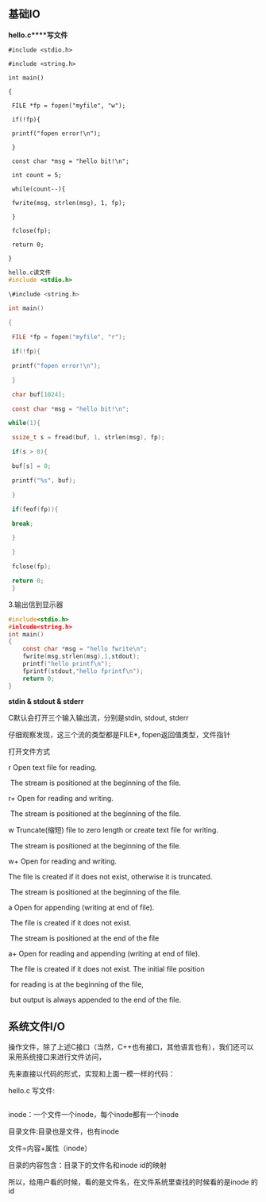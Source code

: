 ## 基础IO

**hello.c****写文件** 

```
#include <stdio.h> 

#include <string.h> 

int main() 

{ 

 FILE *fp = fopen("myfile", "w"); 

 if(!fp){ 

 printf("fopen error!\n"); 

 } 

 const char *msg = "hello bit!\n"; 

 int count = 5; 

 while(count--){ 

 fwrite(msg, strlen(msg), 1, fp); 

 } 

 fclose(fp); 

 return 0; 

} 

```

```c
hello.c读文件
#include <stdio.h> 

\#include <string.h> 

int main() 

{ 

 FILE *fp = fopen("myfile", "r"); 

 if(!fp){ 

 printf("fopen error!\n"); 

 } 

 char buf[1024]; 

 const char *msg = "hello bit!\n";

while(1){

 ssize_t s = fread(buf, 1, strlen(msg), fp); 

 if(s > 0){ 

 buf[s] = 0; 

 printf("%s", buf); 

 } 

 if(feof(fp)){ 

 break; 

 } 

 } 

 fclose(fp); 

 return 0;
 }
```

3.输出信到显示器

```c
#include<stdio.h>
#inlcude<string.h>
int main()
{
    const char *msg = "hello fwrite\n";
    fwrite(msg,strlen(msg),1,stdout);
    printf("hello printf\n");
    fprintf(stdout,"hello fprintf\n");
    return 0;
}
```

**stdin & stdout & stderr** 

C默认会打开三个输入输出流，分别是stdin, stdout, stderr 

仔细观察发现，这三个流的类型都是FILE*, fopen返回值类型，文件指针 

打开文件方式

r      Open text file for reading.  

​              The stream is positioned at the beginning of the file.

  r+     Open for reading and writing.

​              The stream is positioned at the beginning of the file.

  w      Truncate(缩短) file to zero length or create text file for writing.

​              The stream is positioned at the beginning of the file.

 w+     Open for reading and writing.

 The file is created if it does not exist, otherwise it is truncated.

​              The stream  is  positioned at the beginning of the file.

 a      Open for appending (writing at end of file).  

​              The file is created if it does not exist. 

​              The stream is positioned at the end of the file

 a+     Open for reading and appending (writing at end of file).

​              The file is created if it does not exist.  The initial file  position 

​              for reading is at the beginning of the file, 

​              but output is always appended to the end of the file.

## 系统文件I/O

操作文件，除了上述C接口（当然，C++也有接口，其他语言也有），我们还可以采用系统接口来进行文件访问，

先来直接以代码的形式，实现和上面一模一样的代码：

hello.c 写文件:

```c

```

inode：一个文件一个inode，每个inode都有一个inode

目录文件:目录也是文件，也有inode

文件=内容+属性（inode）

目录的内容包含：目录下的文件名和inode id的映射

所以，给用户看的时候，看的是文件名，在文件系统里查找的时候看的是inode 的id